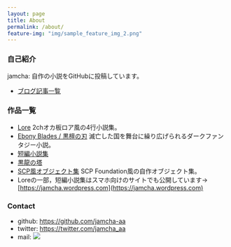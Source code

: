 ```yaml
---
layout: page
title: About
permalink: /about/
feature-img: "img/sample_feature_img_2.png"
---
```


### 自己紹介

jamcha: 自作の小説をGitHubに投稿しています。


-   [ブログ記事一覧](https://jamcha-aa.github.io/archive.html) 

### 作品一覧

-   [Lore](https://github.com/jamcha-aa/Lore) 2chオカ板ロア風の4行小説集。
-   [Ebony Blades / 黒檀の刃](https://github.com/jamcha-aa/EbonyBlades) 滅亡した国を舞台に繰り広げられるダークファンタジー小説。
-   [短編小説集](https://github.com/jamcha-aa/ShortShort) 
-   [黒龍の塔](https://github.com/jamcha-aa/TowerofThem)
-   [SCP風オブジェクト集](https://github.com/jamcha-aa/SCP) SCP Foundation風の自作オブジェクト集。
-   Loreの一部，短編小説集はスマホ向けのサイトでも公開しています→ [https://jamcha.wordpress.com](https://jamcha.wordpress.com)

### Contact

-   github: [<https://github.com/jamcha-aa>](https://github.com/jamcha-aa)
-   twitter: [<https://twitter.com/jamcha_aa>](https://twitter.com/jamcha_aa)
-   mail: ![](https://services.nexodyne.com/email/icon/DmmOkiL%2B.Lhw/Owdx44Y%3D/R01haWw%3D/0/image.png)
